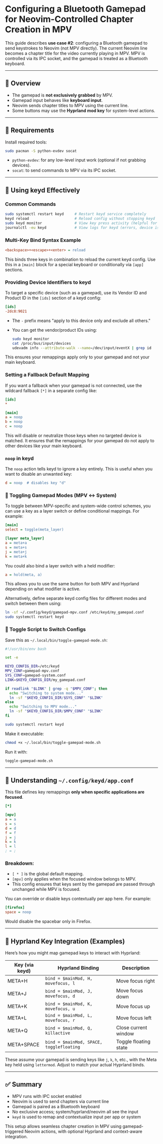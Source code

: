 # Configuring a Bluetooth Gamepad for Neovim-Controlled Chapter Creation in MPV

This guide describes **use case #2**: configuring a Bluetooth gamepad to send keystrokes to Neovim (not MPV directly). The current Neovim line becomes a chapter title for the video currently playing in MPV. MPV is controlled via its IPC socket, and the gamepad is treated as a Bluetooth keyboard.

---

## 🚀 Overview

* The gamepad is **not exclusively grabbed** by MPV.
* Gamepad input behaves like **keyboard input**.
* Neovim sends chapter titles to MPV using the current line.
* Some buttons may use the **Hyprland mod key** for system-level actions.

---

## 🔧 Requirements

Install required tools:

```bash
sudo pacman -S python-evdev socat
```

* `python-evdev`: for any low-level input work (optional if not grabbing devices).
* `socat`: to send commands to MPV via its IPC socket.

---

## 🧠 Using keyd Effectively

### Common Commands

```bash
sudo systemctl restart keyd     # Restart keyd service completely
keyd reload                     # Reload config without stopping keyd
sudo keyd monitor               # View key press activity (helpful for mapping)
journalctl -eu keyd             # View logs for keyd (errors, device issues)
```

### Multi-Key Bind Syntax Example

```ini
<backspace>+<escape>+<enter> = reload
```

This binds three keys in combination to reload the current keyd config. Use this in a `[main]` block for a special keyboard or conditionally via `[app]` sections.

### Providing Device Identifiers to keyd

To target a specific device (such as a gamepad), use its Vendor ID and Product ID in the `[ids]` section of a keyd config:

```ini
[ids]
-2dc8:9021
```

* The `-` prefix means "apply to this device only and exclude all others."
* You can get the vendor/product IDs using:

  ```bash
  sudo keyd monitor
  cat /proc/bus/input/devices
  udevadm info --attribute-walk --name=/dev/input/eventX | grep id
  ```

This ensures your remappings apply only to your gamepad and not your main keyboard.

### Setting a Fallback Default Mapping

If you want a fallback when your gamepad is not connected, use the wildcard fallback `[*]` in a separate config like:

```ini
[ids]
*

[main]
a = noop
b = noop
c = noop
```

This will disable or neutralize those keys when no targeted device is matched. It ensures that the remappings for your gamepad do not apply to other devices like your main keyboard.

### `noop` in keyd

The `noop` action tells keyd to ignore a key entirely. This is useful when you want to disable an unwanted key:

```ini
d = noop  # disables key "d"
```

### 🔁 Toggling Gamepad Modes (MPV ↔ System)

To toggle between MPV-specific and system-wide control schemes, you can use a key as a layer switch or define conditional mappings. For example:

```ini
[main]
select = toggle(meta_layer)

[layer meta_layer]
a = meta+a
s = meta+s
j = meta+j
k = meta+k
```

You could also bind a layer switch with a held modifier:

```ini
a = hold(meta, a)
```

This allows you to use the same button for both MPV and Hyprland depending on what modifier is active.

Alternatively, define separate keyd config files for different modes and switch between them using:

```bash
ln -sf ~/.config/keyd/gamepad-mpv.conf /etc/keyd/my_gamepad.conf
sudo systemctl restart keyd
```

### 🔀 Toggle Script to Switch Configs

Save this as `~/.local/bin/toggle-gamepad-mode.sh`:

```bash
#!/usr/bin/env bash

set -e

KEYD_CONFIG_DIR=/etc/keyd
MPV_CONF=gamepad-mpv.conf
SYS_CONF=gamepad-system.conf
LINK=$KEYD_CONFIG_DIR/my_gamepad.conf

if readlink "$LINK" | grep -q "$MPV_CONF"; then
  echo "Switching to system mode..."
  ln -sf "$KEYD_CONFIG_DIR/$SYS_CONF" "$LINK"
else
  echo "Switching to MPV mode..."
  ln -sf "$KEYD_CONFIG_DIR/$MPV_CONF" "$LINK"
fi

sudo systemctl restart keyd
```

Make it executable:

```bash
chmod +x ~/.local/bin/toggle-gamepad-mode.sh
```

Run it with:

```bash
toggle-gamepad-mode.sh
```

---

## 🧾 Understanding `~/.config/keyd/app.conf`

This file defines key remappings **only when specific applications are focused**.

```ini
[*]

[mpv]
a = a
s = s
d = d
f = f
j = j
k = k
l = l
; = ;
```

### Breakdown:

* `[ * ]` is the global default mapping.
* `[mpv]` only applies when the focused window belongs to MPV.
* This config ensures that keys sent by the gamepad are passed through unchanged while MPV is focused.

You can override or disable keys contextually per app here. For example:

```ini
[firefox]
space = noop
```

Would disable the spacebar only in Firefox.

---

## 🔄 Hyprland Key Integration (Examples)

Here’s how you might map gamepad keys to interact with Hyprland:

| Key (via keyd) | Hyprland Binding                         | Description           |
| -------------- | ---------------------------------------- | --------------------- |
| META+H         | `bind = $mainMod, H, movefocus, l`       | Move focus right      |
| META+J         | `bind = $mainMod, J, movefocus, d`       | Move focus down       |
| META+K         | `bind = $mainMod, K, movefocus, u`       | Move focus up         |
| META+L         | `bind = $mainMod, L, movefocus, r`       | Move focus left       |
| META+Q         | `bind = $mainMod, Q, killactive`         | Close current window  |
| META+SPACE     | `bind = $mainMod, SPACE, togglefloating` | Toggle floating state |

These assume your gamepad is sending keys like `j`, `k`, `h`, etc., with the Meta key held using `lettermod`. Adjust to match your actual Hyprland binds.

---

## ✅ Summary

* MPV runs with IPC socket enabled
* Neovim is used to send chapters via current line
* Gamepad is paired as a Bluetooth keyboard
* No exclusive access; system/hyprland/neovim all see the input
* `keyd` is used to remap and contextualize input per app or system

This setup allows seamless chapter creation in MPV using gamepad-triggered Neovim actions, with optional Hyprland and context-aware integration.
